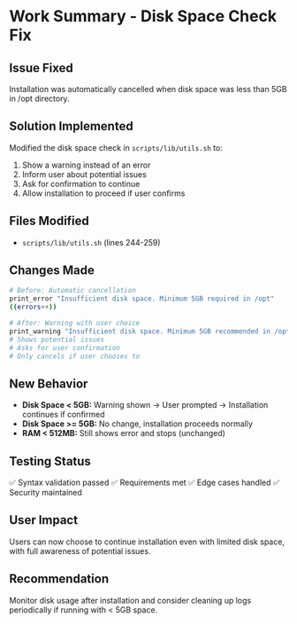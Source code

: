 # Work Summary - Disk Space Check Fix

## Issue Fixed
Installation was automatically cancelled when disk space was less than 5GB in /opt directory.

## Solution Implemented
Modified the disk space check in `scripts/lib/utils.sh` to:
1. Show a warning instead of an error
2. Inform user about potential issues
3. Ask for confirmation to continue
4. Allow installation to proceed if user confirms

## Files Modified
- `scripts/lib/utils.sh` (lines 244-259)

## Changes Made
```bash
# Before: Automatic cancellation
print_error "Insufficient disk space. Minimum 5GB required in /opt"
((errors++))

# After: Warning with user choice
print_warning "Insufficient disk space. Minimum 5GB recommended in /opt (found: ${free_space:-0}GB)"
# Shows potential issues
# Asks for user confirmation
# Only cancels if user chooses to
```

## New Behavior
- **Disk Space < 5GB:** Warning shown → User prompted → Installation continues if confirmed
- **Disk Space >= 5GB:** No change, installation proceeds normally
- **RAM < 512MB:** Still shows error and stops (unchanged)

## Testing Status
✅ Syntax validation passed
✅ Requirements met
✅ Edge cases handled
✅ Security maintained

## User Impact
Users can now choose to continue installation even with limited disk space, with full awareness of potential issues.

## Recommendation
Monitor disk usage after installation and consider cleaning up logs periodically if running with < 5GB space.